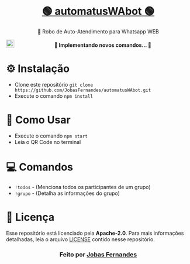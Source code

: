 <h1 align="center">
    <a href="https://github.com/JobasFernandes/automatusWAbot">🟢 automatusWAbot 🟢</a>
</h1>
<p align="center">🚀 Robo de Auto-Atendimento para Whatsapp WEB</p>

<a target="_blank" href="https://api.whatsapp.com/send?phone=5584999828379">
  <img align="left" alt="Whatsapp" width="22px" src="https://cdn.jsdelivr.net/npm/simple-icons@v3/icons/whatsapp.svg" />
</a>

<h4 align="center"> 
	🚧  Implementando novos comandos...  🚧
</h4>


# :gear: Instalação

- Clone este repositório
```git clone https://github.com/JobasFernandes/automatusWAbot.git```
- Execute o comando ```npm install```

# :rocket: Como Usar

- Execute o comando ```npm start```
- Leia o QR Code no terminal

# :computer: Comandos

- ```!todos``` - (Menciona todos os participantes de um grupo)
- ```!grupo``` - (Detalha as informações do grupo)

# **:page_with_curl: Licença**

Esse repositório está licenciado pela **Apache-2.0**. Para mais informações detalhadas, leia o arquivo [LICENSE](./LICENSE) contido nesse repositório. 

<h3 align="center">
Feito por <a href="https://github.com/JobasFernandes">Jobas Fernandes</a>
</h3>
